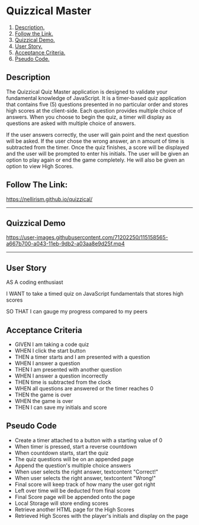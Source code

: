 


# Quizzical Master

1. [ Description. ](#desc)
2. [ Follow the Link. ](#urlz)
3. [ Quizzical Demo. ](#demo)
4. [ User Story. ](#story)
5. [ Acceptance Criteria. ](#ac)
6. [ Pseudo Code. ](#sc)

<a name="desc"></a>
## Description

The Quizzical Quiz Master application is designed to validate your fundamental knowledge of JavaScript. It is a timer-based quiz application that contains five (5) questions presented in no particular order and stores high scores at the client-side. Each question provides multiple choice of answers. When you choose to begin the quiz, a timer will display as questions are asked with multiple choice of answers. 

If the user answers correctly, the user will gain point and the next question will be asked. If the user chose the wrong answer, an n amount of time is subtracted from the timer. Once the quiz finishes, a score will be displayed and the user will be prompted to enter his initials. The user will be given an option to play again or end the game completely. He will also be given an option to view High Scores.  



<a name="urlz"></a>
## Follow The Link:

https://nellirism.github.io/quizzical/

****************************************

<a name="demo"></a>
## Quizzical Demo

https://user-images.githubusercontent.com/71202250/115158565-a667b700-a043-11eb-9db2-a03aa8e9d25f.mp4

****************************************

<a name="story"></a>
## User Story

AS A coding enthusiast

I WANT to take a timed quiz on JavaScript fundamentals that stores high scores

SO THAT I can gauge my progress compared to my peers


<a name="ac"></a>
## Acceptance Criteria

* GIVEN I am taking a code quiz
* WHEN I click the start button
* THEN a timer starts and I am presented with a question
* WHEN I answer a question
* THEN I am presented with another question
* WHEN I answer a question incorrectly
* THEN time is subtracted from the clock
* WHEN all questions are answered or the timer reaches 0
* THEN the game is over
* WHEN the game is over
* THEN I can save my initials and score

<a name="sc"></a>
## Pseudo Code

* Create a timer attached to a button with a starting value of 0
* When timer is pressed, start a reverse countdown 
* When countdown starts, start the quiz
* The quiz questions will be on an appended page
* Append the question's multiple choice answers
* When user selects the right answer, textcontent "Correct!"
* When user selects the right answer, textcontent "Wrong!"
* Final score will keep track of how many the user got right
* Left over time will be deducted from final score 
* Final Score page will be appended onto the page
* Local Storage will store ending scores
* Retrieve another HTML page for the High Scores
* Retrieved High Scores with the player's initials and display on the page




